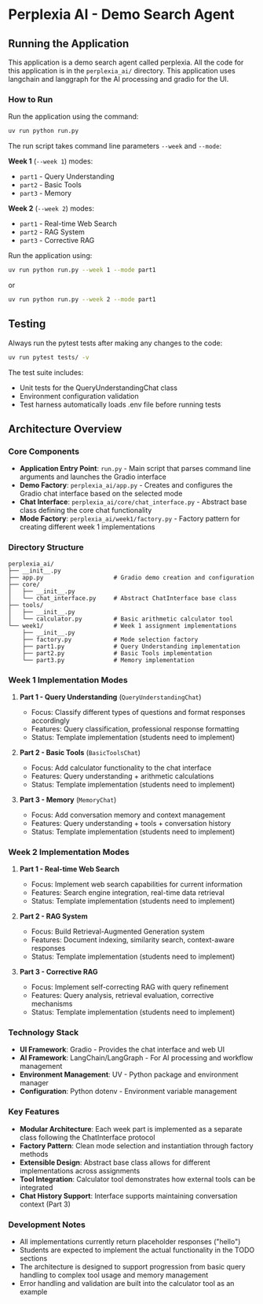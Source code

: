 # Perplexia AI - Demo Search Agent

## Running the Application

This application is a demo search agent called perplexia. All the code for this application is in the `perplexia_ai/` directory. This application uses langchain and langgraph for the AI processing and gradio for the UI.

### How to Run

Run the application using the command:
```bash
uv run python run.py
```

The run script takes command line parameters `--week` and `--mode`:

**Week 1** (`--week 1`) modes:
- `part1` - Query Understanding 
- `part2` - Basic Tools
- `part3` - Memory

**Week 2** (`--week 2`) modes:
- `part1` - Real-time Web Search
- `part2` - RAG System 
- `part3` - Corrective RAG

Run the application using:
```bash
uv run python run.py --week 1 --mode part1
```
or
```bash
uv run python run.py --week 2 --mode part1
```

## Testing

Always run the pytest tests after making any changes to the code:
```bash
uv run pytest tests/ -v
```

The test suite includes:
- Unit tests for the QueryUnderstandingChat class
- Environment configuration validation
- Test harness automatically loads .env file before running tests

## Architecture Overview

### Core Components

- **Application Entry Point**: `run.py` - Main script that parses command line arguments and launches the Gradio interface
- **Demo Factory**: `perplexia_ai/app.py` - Creates and configures the Gradio chat interface based on the selected mode
- **Chat Interface**: `perplexia_ai/core/chat_interface.py` - Abstract base class defining the core chat functionality
- **Mode Factory**: `perplexia_ai/week1/factory.py` - Factory pattern for creating different week 1 implementations

### Directory Structure

```
perplexia_ai/
├── __init__.py
├── app.py                    # Gradio demo creation and configuration
├── core/
│   ├── __init__.py
│   └── chat_interface.py     # Abstract ChatInterface base class
├── tools/
│   ├── __init__.py
│   └── calculator.py         # Basic arithmetic calculator tool
└── week1/                    # Week 1 assignment implementations
    ├── __init__.py
    ├── factory.py            # Mode selection factory
    ├── part1.py              # Query Understanding implementation
    ├── part2.py              # Basic Tools implementation  
    └── part3.py              # Memory implementation
```

### Week 1 Implementation Modes

1. **Part 1 - Query Understanding** (`QueryUnderstandingChat`)
   - Focus: Classify different types of questions and format responses accordingly
   - Features: Query classification, professional response formatting
   - Status: Template implementation (students need to implement)

2. **Part 2 - Basic Tools** (`BasicToolsChat`) 
   - Focus: Add calculator functionality to the chat interface
   - Features: Query understanding + arithmetic calculations
   - Status: Template implementation (students need to implement)

3. **Part 3 - Memory** (`MemoryChat`)
   - Focus: Add conversation memory and context management
   - Features: Query understanding + tools + conversation history
   - Status: Template implementation (students need to implement)

### Week 2 Implementation Modes

1. **Part 1 - Real-time Web Search**
   - Focus: Implement web search capabilities for current information
   - Features: Search engine integration, real-time data retrieval
   - Status: Template implementation (students need to implement)

2. **Part 2 - RAG System** 
   - Focus: Build Retrieval-Augmented Generation system
   - Features: Document indexing, similarity search, context-aware responses
   - Status: Template implementation (students need to implement)

3. **Part 3 - Corrective RAG**
   - Focus: Implement self-correcting RAG with query refinement
   - Features: Query analysis, retrieval evaluation, corrective mechanisms
   - Status: Template implementation (students need to implement)

### Technology Stack

- **UI Framework**: Gradio - Provides the chat interface and web UI
- **AI Framework**: LangChain/LangGraph - For AI processing and workflow management
- **Environment Management**: UV - Python package and environment manager
- **Configuration**: Python dotenv - Environment variable management

### Key Features

- **Modular Architecture**: Each week part is implemented as a separate class following the ChatInterface protocol
- **Factory Pattern**: Clean mode selection and instantiation through factory methods  
- **Extensible Design**: Abstract base class allows for different implementations across assignments
- **Tool Integration**: Calculator tool demonstrates how external tools can be integrated
- **Chat History Support**: Interface supports maintaining conversation context (Part 3)

### Development Notes

- All implementations currently return placeholder responses ("hello")
- Students are expected to implement the actual functionality in the TODO sections
- The architecture is designed to support progression from basic query handling to complex tool usage and memory management
- Error handling and validation are built into the calculator tool as an example